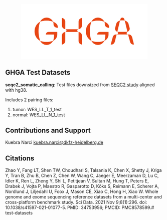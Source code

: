 
<p align="center">
    <img title="GHGA" src="docs/images/GHGA_short_Logo_orange.png" width=80%>
</p>

## GHGA Test Datasets

**seqc2_somatic_calling**: Test files downsized from [SEQC2 study](https://ftp-trace.ncbi.nlm.nih.gov/ReferenceSamples/seqc/Somatic_Mutation_WG/tools/NGS_Preprocessing_Pipeline/) aligned with hg38. 

Includes 2 pairing files: 

1. tumor: WES_LL_T_1_test 
2. normal: WES_LL_N_1_test


## Contributions and Support

Kuebra Narci kuebra.narci@dkfz-heidelberg.de

## Citations


Zhao Y, Fang LT, Shen TW, Choudhari S, Talsania K, Chen X, Shetty J, Kriga Y, Tran B, Zhu B, Chen Z, Chen W, Wang C, Jaeger E, Meerzaman D, Lu C, Idler K, Ren L, Zheng Y, Shi L, Petitjean V, Sultan M, Hung T, Peters E, Drabek J, Vojta P, Maestro R, Gasparotto D, Kõks S, Reimann E, Scherer A, Nordlund J, Liljedahl U, Foox J, Mason CE, Xiao C, Hong H, Xiao W. Whole genome and exome sequencing reference datasets from a multi-center and cross-platform benchmark study. Sci Data. 2021 Nov 9;8(1):296. doi: 10.1038/s41597-021-01077-5. PMID: 34753956; PMCID: PMC8578599.# test-datasets
